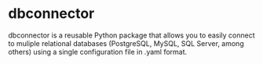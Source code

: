 # dbconnector
dbconnector is a reusable Python package that allows you to easily connect to muliple relational databases (PostgreSQL, MySQL, SQL Server, among others) using a single configuration file in .yaml format.

